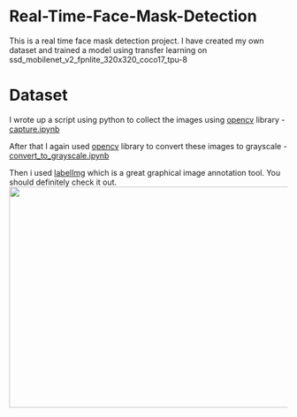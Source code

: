 # Real-Time-Face-Mask-Detection

This is a real time face mask detection project. I have created my own dataset and  trained a model using transfer learning on ssd_mobilenet_v2_fpnlite_320x320_coco17_tpu-8 
# Dataset
I wrote up a script using python to collect the images using [opencv](https://opencv.org/) library - [capture.ipynb](https://github.com/chiragdeep01/Real-Time-Face-Mask-Detection/blob/master/Tensorflow/workspace/images/capture.ipynb)

After that I again used [opencv](https://opencv.org/) library to convert these images to grayscale - [convert_to_grayscale.ipynb](https://github.com/chiragdeep01/Real-Time-Face-Mask-Detection/blob/master/Tensorflow/workspace/images/convert_to_grayscale.ipynb)  

Then i used [labelImg](https://github.com/tzutalin/labelImg) which is a great graphical image annotation tool. You should definitely check it out.  
<img src="https://github.com/chiragdeep01/Real-Time-Face-Mask-Detection/blob/master/readme_ss/2.png" width="700" height="400" />



